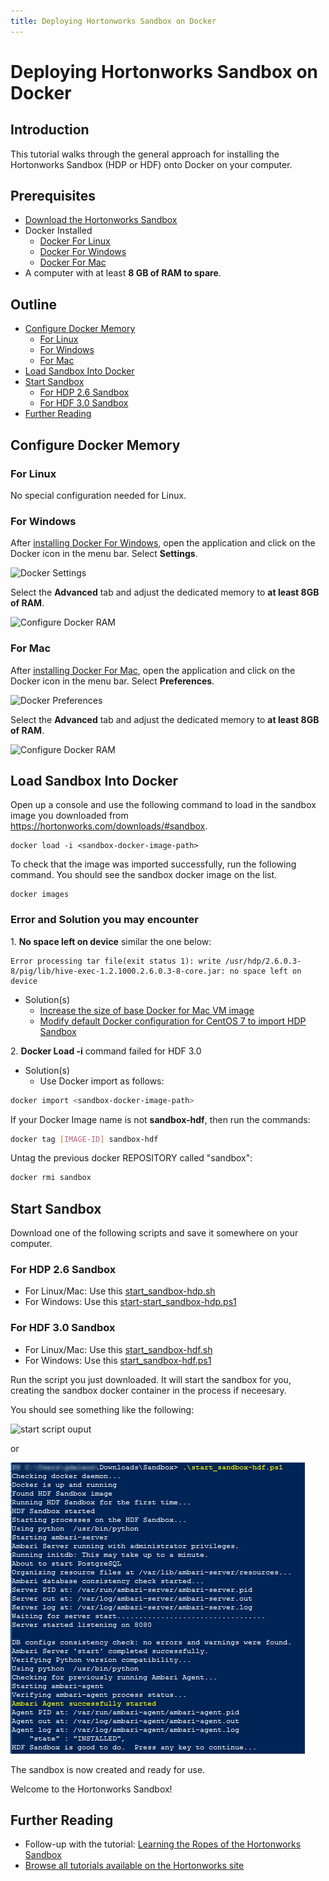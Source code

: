 ```yaml
---
title: Deploying Hortonworks Sandbox on Docker
---
```


# Deploying Hortonworks Sandbox on Docker

## Introduction

This tutorial walks through the general approach for installing the Hortonworks Sandbox (HDP or HDF) onto Docker on your computer.


## Prerequisites

-   [Download the Hortonworks Sandbox](https://hortonworks.com/downloads/#sandbox)
-   Docker Installed
    -   [Docker For Linux](https://docs.docker.com/engine/installation/linux/)
    -   [Docker For Windows](https://docs.docker.com/docker-for-windows/install/)
    -   [Docker For Mac](https://docs.docker.com/docker-for-mac/install/)
-   A computer with at least **8 GB of RAM to spare**.


## Outline

-   [Configure Docker Memory](#configure-docker-memory)
    -   [For Linux](#for-linux)
    -   [For Windows](#for-windows)
    -   [For Mac](#for-mac)
-   [Load Sandbox Into Docker](#load-sandbox-into-docker)
-   [Start Sandbox](#start-sandbox)
    -   [For HDP 2.6 Sandbox](#for-hdp-2.6-sandbox)
    -   [For HDF 3.0 Sandbox](#for-hdf-3.0-sandbox)
-   [Further Reading](#further-reading)


## Configure Docker Memory


### For Linux

No special configuration needed for Linux.


### For Windows

After [installing Docker For Windows](https://docs.docker.com/docker-for-windows/install/), open the application and click on the Docker icon in the menu bar.  Select **Settings**.

![Docker Settings](assets/docker-windows-settings.jpg)

Select the **Advanced** tab and adjust the dedicated memory to **at least 8GB of RAM**.

![Configure Docker RAM](assets/docker-windows-configure.jpg)


### For Mac

After [installing Docker For Mac](https://docs.docker.com/docker-for-mac/install/), open the application and click on the Docker icon in the menu bar.  Select **Preferences**.

![Docker Preferences](assets/docker-mac-preferences.jpg)

Select the **Advanced** tab and adjust the dedicated memory to **at least 8GB of RAM**.

![Configure Docker RAM](assets/docker-mac-configure.jpg)


## Load Sandbox Into Docker

Open up a console and use the following command to load in the sandbox image you downloaded from <https://hortonworks.com/downloads/#sandbox>.

```
docker load -i <sandbox-docker-image-path>
```

To check that the image was imported successfully, run the following command.  You should see the sandbox docker image on the list.

```
docker images
```

### Error and Solution you may encounter
1\. **No space left on device** similar the one below:

```
Error processing tar file(exit status 1): write /usr/hdp/2.6.0.3-8/pig/lib/hive-exec-1.2.1000.2.6.0.3-8-core.jar: no space left on device
```
-   Solution(s)
    -   [Increase the size of base Docker for Mac VM image](<https://community.hortonworks.com/content/kbentry/65901/how-to-increase-the-size-of-the-base-docker-for-ma.html>)
    -   [Modify default Docker configuration for CentOS 7 to import HDP Sandbox](<https://community.hortonworks.com/content/kbentry/65714/how-to-modify-the-default-docker-configuration-on.html>)

2\. **Docker Load -i** command failed for HDF 3.0

-   Solution(s)
    -   Use Docker import as follows:

~~~bash
docker import <sandbox-docker-image-path>
~~~

If your Docker Image name is not **sandbox-hdf**, then run the commands:

~~~bash
docker tag [IMAGE-ID] sandbox-hdf
~~~

Untag the previous docker REPOSITORY called "sandbox":

~~~bash
docker rmi sandbox
~~~

## Start Sandbox

Download one of the following scripts and save it somewhere on your computer.


### For HDP 2.6 Sandbox

-   For Linux/Mac: Use this [start_sandbox-hdp.sh](assets/start_sandbox-hdp.sh)
-   For Windows: Use this [start-start_sandbox-hdp.ps1](assets/start_sandbox-hdp.ps1)


### For HDF 3.0 Sandbox

-   For Linux/Mac: Use this [start_sandbox-hdf.sh](assets/start_sandbox-hdf.sh)
-   For Windows: Use this [start_sandbox-hdf.ps1](assets/start_sandbox-hdf.ps1)

Run the script you just downloaded.  It will start the sandbox for you, creating the sandbox docker container in the process if neceesary.

You should see something like the following:

![start script ouput](assets/docker-start-sandbox-output.jpg)

or

![start script ouput for Windows](assets/docker-start-sandbox-output-windows.jpg)

The sandbox is now created and ready for use.

Welcome to the Hortonworks Sandbox!


## Further Reading

-   Follow-up with the tutorial: [Learning the Ropes of the Hortonworks Sandbox](https://hortonworks.com/tutorial/learning-the-ropes-of-the-hortonworks-sandbox)
-   [Browse all tutorials available on the Hortonworks site](https://hortonworks.com/tutorials/)
